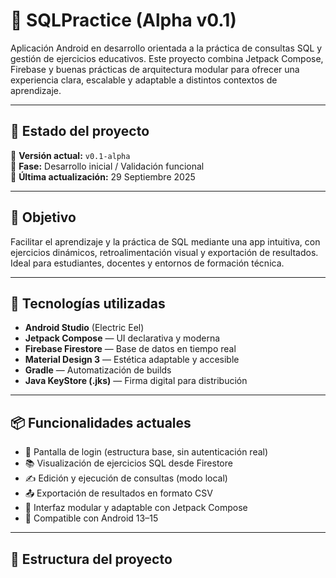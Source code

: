 # 📱 SQLPractice (Alpha v0.1)

Aplicación Android en desarrollo orientada a la práctica de consultas SQL y gestión de ejercicios educativos. Este proyecto combina Jetpack Compose, Firebase y buenas prácticas de arquitectura modular para ofrecer una experiencia clara, escalable y adaptable a distintos contextos de aprendizaje.

---

## 🚀 Estado del proyecto

🔸 **Versión actual:** `v0.1-alpha`  
🔸 **Fase:** Desarrollo inicial / Validación funcional  
🔸 **Última actualización:** 29 Septiembre 2025  

---

## 🎯 Objetivo

Facilitar el aprendizaje y la práctica de SQL mediante una app intuitiva, con ejercicios dinámicos, retroalimentación visual y exportación de resultados. Ideal para estudiantes, docentes y entornos de formación técnica.

---

## 🧩 Tecnologías utilizadas

- **Android Studio** (Electric Eel)
- **Jetpack Compose** — UI declarativa y moderna
- **Firebase Firestore** — Base de datos en tiempo real
- **Material Design 3** — Estética adaptable y accesible
- **Gradle** — Automatización de builds
- **Java KeyStore (.jks)** — Firma digital para distribución

---

## 📦 Funcionalidades actuales

- 🔐 Pantalla de login (estructura base, sin autenticación real)
- 📚 Visualización de ejercicios SQL desde Firestore
- ✍️ Edición y ejecución de consultas (modo local)
- 📤 Exportación de resultados en formato CSV
- 🎨 Interfaz modular y adaptable con Jetpack Compose
- 📱 Compatible con Android 13–15

---

## 📁 Estructura del proyecto

